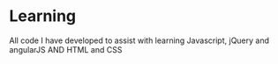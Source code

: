 # Learning
All code I have developed to assist with learning Javascript, jQuery and angularJS AND HTML and CSS
